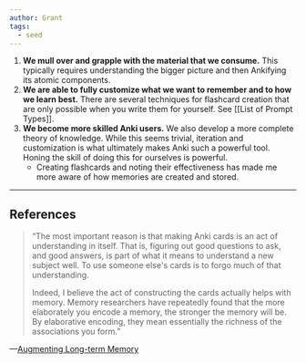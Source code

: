 ```yaml
---
author: Grant
tags:
  - seed
---
```

1. **We mull over and grapple with the material that we consume.** This typically requires understanding the bigger picture and then Ankifying its atomic components.
2. **We are able to fully customize what we want to remember and to how we learn best.** There are several techniques for flashcard creation that are only possible when you write them for yourself. See [[List of Prompt Types]].
3. **We become more skilled Anki users.** We also develop a more complete theory of knowledge. While this seems trivial, iteration and customization is what ultimately makes Anki such a powerful tool. Honing the skill of doing this for ourselves is powerful.
	- Creating flashcards and noting their effectiveness has made me more aware of how memories are created and stored. 

---
## References

>“The most important reason is that making Anki cards is an act of understanding in itself. That is, figuring out good questions to ask, and good answers, is part of what it means to understand a new subject well. To use someone else's cards is to forgo much of that understanding.
>
>Indeed, I believe the act of constructing the cards actually helps with memory. Memory researchers have repeatedly found that the more elaborately you encode a memory, the stronger the memory will be. By elaborative encoding, they mean essentially the richness of the associations you form.”

—[Augmenting Long-term Memory](https://augmentingcognition.com/ltm.html)